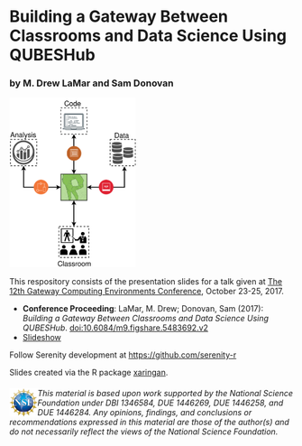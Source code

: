 # Building a Gateway Between Classrooms and Data Science Using QUBESHub
### by M. Drew LaMar and Sam Donovan

<img src="www/img/SerenityBridge.svg" height="300px">

This respository consists of the presentation slides for a talk given at [The 12th Gateway Computing Environments Conference](https://sciencegateways.org/web/gateways2017), October 23-25, 2017.

* **Conference Proceeding**: LaMar, M. Drew; Donovan, Sam (2017): *Building a Gateway Between Classrooms and Data Science Using QUBESHub*. [doi:10.6084/m9.figshare.5483692.v2](https://doi.org/10.6084/m9.figshare.5483692.v2)
* [Slideshow](https://mdlama.github.io/Prez_17.10.25_Gateways)

Follow Serenity development at <a href="https://github.com/serenity-r">https://github.com/serenity-r</a>

Slides created via the R package <a href="https://github.com/yihui/xaringan">xaringan</a>.

###### <img src="www/img/nsf-logo.jpg" height="50px" align="left">This material is based upon work supported by the National Science Foundation under DBI 1346584, DUE 1446269, DUE 1446258, and DUE 1446284.  Any opinions, findings, and conclusions or recommendations expressed in this material are those of the author(s) and do not necessarily reflect the views of the National Science Foundation.
